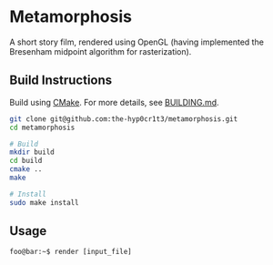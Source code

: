# Metamorphosis
A short story film, rendered using OpenGL (having implemented the Bresenham midpoint algorithm for rasterization).

## Build Instructions

Build using [CMake](https://cmake.org/). For more details, see [BUILDING.md](BUILDING.md).

```bash
git clone git@github.com:the-hyp0cr1t3/metamorphosis.git
cd metamorphosis

# Build
mkdir build
cd build
cmake ..
make

# Install
sudo make install
```

## Usage

```console
foo@bar:~$ render [input_file]
```